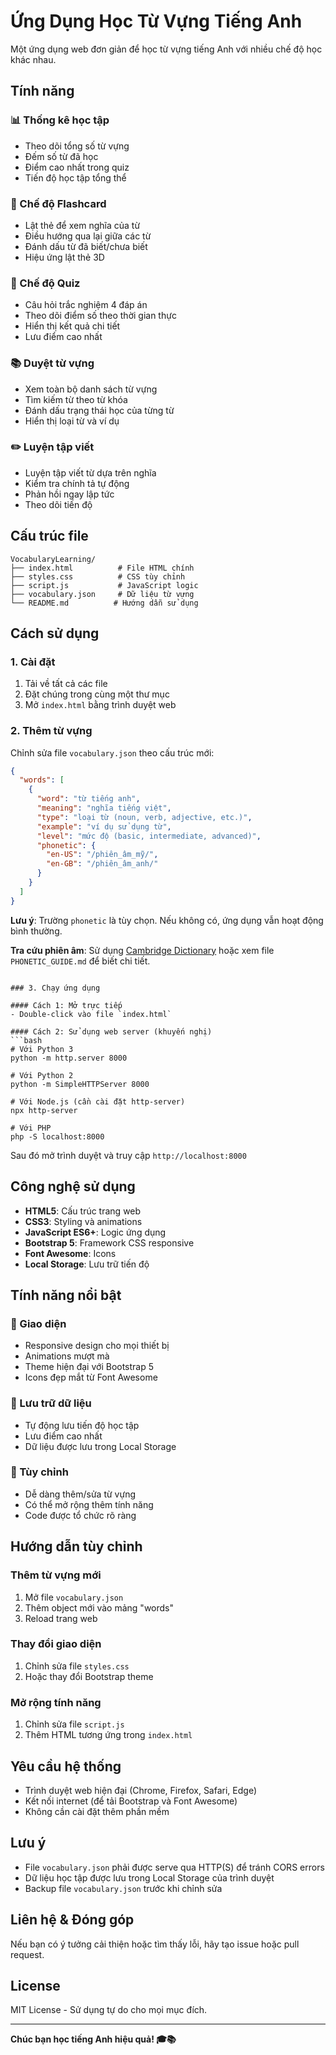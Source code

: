 # Ứng Dụng Học Từ Vựng Tiếng Anh

Một ứng dụng web đơn giản để học từ vựng tiếng Anh với nhiều chế độ học khác nhau.

## Tính năng

### 📊 Thống kê học tập
- Theo dõi tổng số từ vựng
- Đếm số từ đã học
- Điểm cao nhất trong quiz
- Tiến độ học tập tổng thể

### 🎴 Chế độ Flashcard
- Lật thẻ để xem nghĩa của từ
- Điều hướng qua lại giữa các từ
- Đánh dấu từ đã biết/chưa biết
- Hiệu ứng lật thẻ 3D

### 🧠 Chế độ Quiz
- Câu hỏi trắc nghiệm 4 đáp án
- Theo dõi điểm số theo thời gian thực
- Hiển thị kết quả chi tiết
- Lưu điểm cao nhất

### 📚 Duyệt từ vựng
- Xem toàn bộ danh sách từ vựng
- Tìm kiếm từ theo từ khóa
- Đánh dấu trạng thái học của từng từ
- Hiển thị loại từ và ví dụ

### ✏️ Luyện tập viết
- Luyện tập viết từ dựa trên nghĩa
- Kiểm tra chính tả tự động
- Phản hồi ngay lập tức
- Theo dõi tiến độ

## Cấu trúc file

```
VocabularyLearning/
├── index.html          # File HTML chính
├── styles.css          # CSS tùy chỉnh
├── script.js           # JavaScript logic
├── vocabulary.json     # Dữ liệu từ vựng
└── README.md          # Hướng dẫn sử dụng
```

## Cách sử dụng

### 1. Cài đặt
1. Tải về tất cả các file
2. Đặt chúng trong cùng một thư mục
3. Mở `index.html` bằng trình duyệt web

### 2. Thêm từ vựng
Chỉnh sửa file `vocabulary.json` theo cấu trúc mới:

```json
{
  "words": [
    {
      "word": "từ tiếng anh",
      "meaning": "nghĩa tiếng việt",
      "type": "loại từ (noun, verb, adjective, etc.)",
      "example": "ví dụ sử dụng từ",
      "level": "mức độ (basic, intermediate, advanced)",
      "phonetic": {
        "en-US": "/phiên_âm_mỹ/",
        "en-GB": "/phiên_âm_anh/"
      }
    }
  ]
}
```

**Lưu ý**: Trường `phonetic` là tùy chọn. Nếu không có, ứng dụng vẫn hoạt động bình thường.

**Tra cứu phiên âm**: Sử dụng [Cambridge Dictionary](https://dictionary.cambridge.org/) hoặc xem file `PHONETIC_GUIDE.md` để biết chi tiết.
```

### 3. Chạy ứng dụng

#### Cách 1: Mở trực tiếp
- Double-click vào file `index.html`

#### Cách 2: Sử dụng web server (khuyến nghị)
```bash
# Với Python 3
python -m http.server 8000

# Với Python 2
python -m SimpleHTTPServer 8000

# Với Node.js (cần cài đặt http-server)
npx http-server

# Với PHP
php -S localhost:8000
```

Sau đó mở trình duyệt và truy cập `http://localhost:8000`

## Công nghệ sử dụng

- **HTML5**: Cấu trúc trang web
- **CSS3**: Styling và animations
- **JavaScript ES6+**: Logic ứng dụng
- **Bootstrap 5**: Framework CSS responsive
- **Font Awesome**: Icons
- **Local Storage**: Lưu trữ tiến độ

## Tính năng nổi bật

### 🎨 Giao diện
- Responsive design cho mọi thiết bị
- Animations mượt mà
- Theme hiện đại với Bootstrap 5
- Icons đẹp mắt từ Font Awesome

### 💾 Lưu trữ dữ liệu
- Tự động lưu tiến độ học tập
- Lưu điểm cao nhất
- Dữ liệu được lưu trong Local Storage

### 🔧 Tùy chỉnh
- Dễ dàng thêm/sửa từ vựng
- Có thể mở rộng thêm tính năng
- Code được tổ chức rõ ràng

## Hướng dẫn tùy chỉnh

### Thêm từ vựng mới
1. Mở file `vocabulary.json`
2. Thêm object mới vào mảng "words"
3. Reload trang web

### Thay đổi giao diện
1. Chỉnh sửa file `styles.css`
2. Hoặc thay đổi Bootstrap theme

### Mở rộng tính năng
1. Chỉnh sửa file `script.js`
2. Thêm HTML tương ứng trong `index.html`

## Yêu cầu hệ thống

- Trình duyệt web hiện đại (Chrome, Firefox, Safari, Edge)
- Kết nối internet (để tải Bootstrap và Font Awesome)
- Không cần cài đặt thêm phần mềm

## Lưu ý

- File `vocabulary.json` phải được serve qua HTTP(S) để tránh CORS errors
- Dữ liệu học tập được lưu trong Local Storage của trình duyệt
- Backup file `vocabulary.json` trước khi chỉnh sửa

## Liên hệ & Đóng góp

Nếu bạn có ý tưởng cải thiện hoặc tìm thấy lỗi, hãy tạo issue hoặc pull request.

## License

MIT License - Sử dụng tự do cho mọi mục đích.

---

**Chúc bạn học tiếng Anh hiệu quả! 🎓📚**